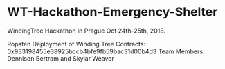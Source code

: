 # WT-Hackathon-Emergency-Shelter
WindingTree Hackathon in Prague Oct 24th-25th, 2018. 

Ropsten Deployment of Winding Tree Contracts: 0x933198455e38925bccb4bfe9fb59bac31d00b4d3
Team Members: 
Dennison Bertram and Skylar Weaver
